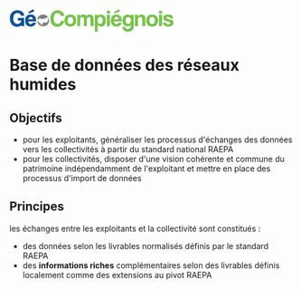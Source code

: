 ![picto](/doc/img/Logo_web-GeoCompiegnois.png)

# Base de données des réseaux humides

## Objectifs

* pour les exploitants, généraliser les processus d'échanges des données vers les collectivités à partir du standard national RAEPA
* pour les collectivités, disposer d'une vision cohérente et commune du patrimoine indépendamment de l'exploitant et mettre en place des processus d'import de données

## Principes

les échanges entre les exploitants et la collectivité sont constitués :
* des données selon les livrables normalisés définis par le standard RAEPA
* des **informations riches** complémentaires selon des livrables définis localement comme des extensions au pivot RAEPA
